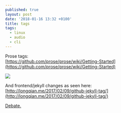 ```yaml
---
published: true
layout: post
date: '2018-01-16 13:32 +0100'
title: tags
tags:
  - linux
  - audio
  - cli
---
```

Prose tags:  
[https://github.com/prose/prose/wiki/Getting-Started](https://github.com/prose/prose/wiki/Getting-Started)

![](https://cdn.scrot.moe/images/2018/01/16/tags.png)

And frontend/jekyll changes as seen here:  
[http://longqian.me/2017/02/09/github-jekyll-tag/](http://longqian.me/2017/02/09/github-jekyll-tag/)

[Debate.](https://forums.bunsenlabs.org/viewtopic.php?pid=66845#p66845)
